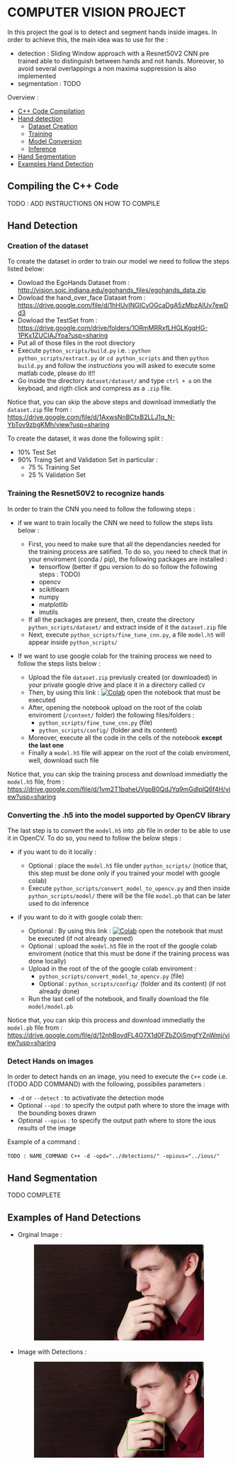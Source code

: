 # COMPUTER VISION PROJECT


In this project the goal is to detect and segment hands inside images.
In order to achieve this, the main idea was to use for the :

- detection : Sliding Window approach with a Resnet50V2 CNN pre trained able to distinguish between hands and not hands. Moreover, to avoid several overlappings a non maxima suppression is also implemented
- segmentation : TODO

Overview :
* [C++ Code Compilation](#compiling-the-c-code)
* [Hand detection](#hand-detection)
    * [Dataset Creation](#creation-of-the-dataset)
    * [Training](#training-the-resnet50v2-to-recognize-hands)
    * [Model Conversion](#converting-the-h5-into-the-model-supported-by-opencv-library)
    * [Inference](#detect-hands-on-images)
* [Hand Segmentation](#hand-segmentation)
* [Examples Hand Detection](#examples-of-hand-detections)

## Compiling the C++ Code

TODO : ADD INSTRUCTIONS ON HOW TO COMPILE

## Hand Detection

### Creation of the dataset

To create the dataset in order to train our model we need to follow the steps listed below:
- Dowload the EgoHands Dataset from : http://vision.soic.indiana.edu/egohands_files/egohands_data.zip
- Dowload the hand_over_face Dataset from : https://drive.google.com/file/d/1hHUvINGICvOGcaDgA5zMbzAIUv7ewDd3
- Dowload the TestSet from : https://drive.google.com/drive/folders/1ORmMRRxfLHGLKgqHG-1PKx1ZUCIAJYoa?usp=sharing
- Put all of those files in the root directory 
- Execute `python_scripts/build.py` i.e. : `python python_scripts/extract.py` or `cd python_scripts` and then `python build.py` and follow the *instructions* you will asked to execute some matlab code, please do it!!
- Go inside the directory `dataset/dataset/` and type `ctrl + a` on the keyboad, and rigth click and compress as a `.zip` file.

Notice that, you can skip the above steps and download immediatly the `dataset.zip` file from : https://drive.google.com/file/d/1AxwsNnBCtxB2LLJ1q_N-YbTov9zbgKMh/view?usp=sharing

To create the dataset, it was done the following split :
 - 10% Test Set
 - 90% Traing Set and Validation Set in particular :
	- 75 % Training Set
	- 25 % Validation Set

### Training the Resnet50V2 to recognize hands

In order to train the CNN you need to follow the following steps : 

- if we want to train locally the CNN we need to follow the steps lists below :
	- First, you need to make sure that all the dependancies needed for the training process are satified. To do so, you need to check that in your enviroment (conda / pip), the following packages are installed :
	  - tensorflow (better if gpu version to do so follow the following steps : TODO)
	  - opencv
	  - scikitlearn
	  - numpy
	  - matplotlib
	  - imutils
	- If all the packages are present, then, create the directory `python_scripts/dataset/` and extract inside of it the `dataset.zip` file
	- Next, execute `python_scripts/fine_tune_cnn.py`, a file `model.h5` will appear inside `python_scripts/`

- If we want to use google colab for the training process we need to follow the steps lists below : 
	- Upload the file `dataset.zip` previusly created (or downloaded) in your private google drive and place it in a directory called `CV`
	- Then, by using this link : [![Colab](https://colab.research.google.com/assets/colab-badge.svg)](https://colab.research.google.com/drive/1a7S4M3odeVacq8i811q8c8Aacna47eTq?usp=sharing)  open the notebook that must be executed
	- After, opening the notebook upload on the root of the colab enviroment (`/content/` folder) the following files/folders :
		- `python_scripts/fine_tune_cnn.py` (file)
		- `python_scripts/config/` (folder and its content)
	- Moreover, execute all the code in the cells of the notebook **except the last one**
	- Finally a `model.h5` file will appear on the root of the colab enviroment, well, download such file

Notice that, you can skip the training process and download immediatly the `model.h5` file, from : https://drive.google.com/file/d/1vm2T1bqheUVgpB0QdJYq9mGdIplQ6f4H/view?usp=sharing

### Converting the .h5 into the model supported by OpenCV library

The last step is to convert the `model.h5` into .pb file in order to be able to use it in OpenCV. To do so, you need to follow the below steps :

- if you want to do it locally :
	- Optional : place the `model.h5` file under `python_scripts/` (notice that, this step must be done only if you trained your model with google colab)
	- Execute `python_scripts/convert_model_to_opencv.py` and then inside `python_scripts/model/` there will be the file `model.pb` that can be later used to do inference

- if you want to do it with google colab then:
	- Optional : By using this link : [![Colab](https://colab.research.google.com/assets/colab-badge.svg)](https://colab.research.google.com/drive/1a7S4M3odeVacq8i811q8c8Aacna47eTq?usp=sharing) open the notebook that must be executed (if not already opened)
	- Optional : upload the `model.h5` file in the root of the google colab enviroment (notice that this must be done if the training process was done locally)
	- Upload in the root of the of the google colab enviroment :
		- `python_scripts/convert_model_to_opencv.py` (file)
		- Optional : `python_scripts/config/` (folder and its content) (if not already done)
	- Run the last cell of the notebook, and finally download the file `model/model.pb`

Notice that, you can skip this process and download immediatly the `model.pb` file from : https://drive.google.com/file/d/12nhBovdFL4O7X1d0FZbZOiSmgfYZnWmj/view?usp=sharing


### Detect Hands on images

In order to detect hands on an image, you need to execute the `C++` code i.e. (TODO ADD COMMAND) with the following, possibiles parameters :

- `-d` or `--detect` : to activativate the detection mode
- Optional `--opd` : to specify the output path where to store the image with the bounding boxes drawn
- Optional `--opius` : to specify the output path where to store the ious results of the image

Example of a command :

`TODO : NAME_COMMAND C++ -d -opd="../detections/" -opious="../ious/"`



## Hand Segmentation

TODO COMPLETE

## Examples of Hand Detections

- Orginal Image :

<p align="center">
  <img src="examples/28.jpg" />
</p>

- Image with Detections : 

<p align="center">
  <img src="examples/28_detections.jpg" />
</p>
